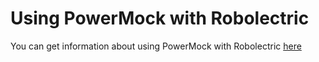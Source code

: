# Using PowerMock with Robolectric # 
You can get information about using PowerMock with Robolectric [here](https://github.com/robolectric/robolectric/wiki/Using-PowerMock)
